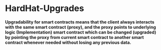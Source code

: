 # HardHat-Upgrades

<h4>

Upgradability for smart contracts means that the client always interacts with the same smart contract (proxy), and the proxy points to underlying logic (Implementation) smart contract which can be changed (upgraded) by pointing the proxy from current smart contract to another smart contract whenever needed without losing any previous data.

</h4>
